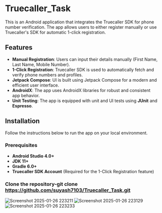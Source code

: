 # Truecaller_Task

This is an Android application that integrates the Truecaller SDK for phone number verification. The app allows users to either register manually or use Truecaller's SDK for automatic 1-click registration.

## Features

- **Manual Registration**: Users can input their details manually (First Name, Last Name, Mobile Number).
- **1-Click Registration**: Truecaller SDK is used to automatically fetch and verify phone numbers and profiles.
- **Jetpack Compose**: UI is built using Jetpack Compose for a modern and efficient user interface.
- **AndroidX**: The app uses AndroidX libraries for robust and consistent app behavior.
- **Unit Testing**: The app is equipped with unit and UI tests using **JUnit** and **Espresso**.

## Installation

Follow the instructions below to run the app on your local environment.

### Prerequisites

- **Android Studio 4.0+**
- **JDK 11+**
- **Gradle 6.0+**
- **Truecaller SDK Account** (Required for the 1-Click Registration feature)

### Clone the repository-git clone https://github.com/suyash7103/Truecaller_Task.git



![Screenshot 2025-01-26 223211](https://github.com/user-attachments/assets/cca9f834-0064-4079-a9d9-1b4a6fb49d81)
![Screenshot 2025-01-26 223129](https://github.com/user-attachments/assets/f5cc23b1-1137-41b2-ba63-440da4edf92c)
![Screenshot 2025-01-26 223233](https://github.com/user-attachments/assets/2f13cd6c-fa5c-4f23-86b2-3b84e38ac52c)
